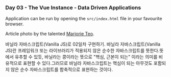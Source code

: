 <h3>Day 03 - The Vue Instance - Data Driven Applications</h3>

Application can be run by opening the `src/index.html` file in your favourite browser.

Article photo by the talented [Marjorie Teo](https://unsplash.com/photos/M6TDQYvMVhE).

바닐라 자바스크립트(Vanilla JS)로 02일차 구현하기.
바닐라 자바스크립트(Vanilla JS)란 프레임워크 또는 라이브러리가 적용되지 않은 순수한 자바스크립트를 뜻한다.뜻에서 유추할 수 있듯, 바닐라는 콩이라는 뜻으로 "핵심, 근본이 되는" 이라는 의미를 비유적으로 표현할 수 있다.그러므로 바닐라 자바스크립트는 핵심이 되는 아무것도 포함되지 않은 순수 자바스크립트를 함축적으로 표현하는 것이다.
